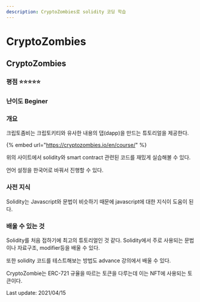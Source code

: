 ```yaml
---
description: CryptoZombies로 solidity 코딩 학습
---
```


# CryptoZombies

## CryptoZombies

### 평점 ⭐⭐⭐⭐⭐

### 난이도 Beginer

### 개요

크립토좀비는 크립토키티와 유사한 내용의 댑\(dapp\)을 만드는 튜토리얼을 제공한다.

{% embed url="https://cryptozombies.io/en/course/" %}

위의 사이트에서 solidity와 smart contract 관련된 코드를 재밌게 실습해볼 수 있다.

언어 설정을 한국어로 바꿔서 진행할 수 있다.

### 사전 지식 

Solidity는 Javascript와 문법이 비슷하기 때문에 javascript에 대한 지식이 도움이 된다.

### 배울 수 있는 것  

Solidity를 처음 접하기에 최고의 튜토리얼인 것 같다. Solidity에서 주로 사용되는 문법이나 자료구조, modifier등을 배울 수 있다.

또한 solidity 코드를 테스트해보는 방법도 advance 강의에서 배울 수 있다.

CryptoZombie는 ERC-721 규율을 따르는 토큰을 다루는데 이는 NFT에 사용되는 토큰이다.



Last update: 2021/04/15



